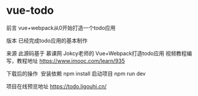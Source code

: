 # vue-todo
前言
vue+webpack从0开始打造一个todo应用

版本
已经完成todo应用的基本制作

来源
此源码基于 慕课网 Jokcy老师的 Vue+Webpack打造todo应用 视频教程编写，教程地址 https://www.imooc.com/learn/935

下载后的操作 
  安装依赖 npm install
  启动项目 npm run dev

项目在线预览地址
  https://todo.ligouhi.cn/

